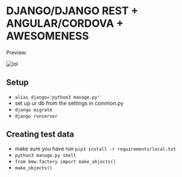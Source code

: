 # DJANGO/DJANGO REST + ANGULAR/CORDOVA + AWESOMENESS

Preview:

![lol](http://i.imgur.com/hnQklPw.png)


## Setup

* `alias django='python3 manage.py'`
* set up ur db from the settings in common.py
* `django migrate`
* `django runserver`

## Creating test data

* make sure you have run `pip3 install -r requirements/local.txt`
* `python3 manage.py shell`
* `from bmw.factory import make_objects()`
* `make_objects()`

